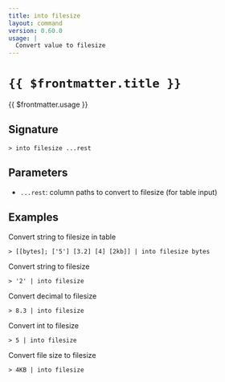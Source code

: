```yaml
---
title: into filesize
layout: command
version: 0.60.0
usage: |
  Convert value to filesize
---
```


# `{{ $frontmatter.title }}`

<div style='white-space: pre-wrap;'>{{ $frontmatter.usage }}</div>

## Signature

`> into filesize ...rest`

## Parameters

- `...rest`: column paths to convert to filesize (for table input)

## Examples

Convert string to filesize in table

```shell
> [[bytes]; ['5'] [3.2] [4] [2kb]] | into filesize bytes
```

Convert string to filesize

```shell
> '2' | into filesize
```

Convert decimal to filesize

```shell
> 8.3 | into filesize
```

Convert int to filesize

```shell
> 5 | into filesize
```

Convert file size to filesize

```shell
> 4KB | into filesize
```
